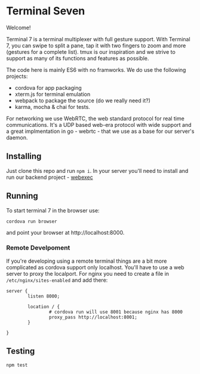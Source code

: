 # Terminal Seven

Welcome!

Terminal 7 is a terminal multiplexer with full gesture support. 
With Terminal 7, you can swipe to split a pane, tap it with two fingers to zoom
and more (gestures for a complete list).  tmux is our inspiration and we strive
to support as many of its functions and features as possible. 

The code here is mainly ES6 with no framworks. We do use the following projects:
- cordova for app packaging
- xterm.js for terminal emulation
- webpack to package the source (do we really need it?)
- karma, mocha & chai for tests. 

For networking we use WebRTC, the web standard protocol for real time
communications. It's a UDP based web-era protocol with wide support and a great
implmentation in go - webrtc - that we use as a base for our server's daemon.

## Installing

Just clone this repo and run `npm i`. In your server you'll need to install
and run our backend project - [webexec](https://github.com/afittestide/webexec)

## Running

To start terminal 7 in the browser use:

```console
cordova run browser
```

and point your browser at http://localhost:8000.


### Remote Develpoment

If you're developing using a remote terminal things are a bit more
complicated as cordova support only localhost. You'll have to use a web server
to proxy the localport. 
For nginx you need to create a file in `/etc/nginx/sites-enabled` and add there:

```
server {
        listen 8000;

        location / {
                # cordova run will use 8001 because nginx has 8000
                proxy_pass http://localhost:8001;
        }

}
```

## Testing

```console
npm test
```
